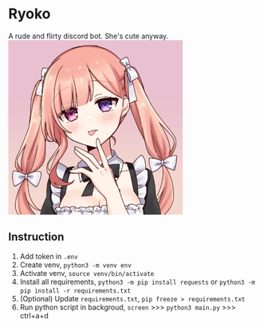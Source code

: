 # Ryoko
A rude and flirty discord bot. She's cute anyway.  
[<img src="ryoko.png" width="350"/>](ryoko.png)

## Instruction
1. Add token in `.env`
2. Create venv, `python3 -m venv env`
3. Activate venv, `source venv/bin/activate`
4. Install all requirements, `python3 -m pip install requests` or `python3 -m pip install -r requirements.txt`
5. (Optional) Update `requirements.txt`, `pip freeze > requirements.txt`
6. Run python script in backgroud, `screen` >>> `python3 main.py` >>> ctrl+a+d